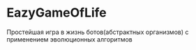 # EazyGameOfLife
Простейшая игра в жизнь ботов(абстрактных организмов) с применением эволюционных алгоритмов
